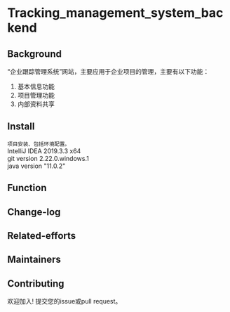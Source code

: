 # Tracking_management_system_backend
## Background
“企业跟踪管理系统”网站，主要应用于企业项目的管理，主要有以下功能：
1.	基本信息功能
2.	项目管理功能
3.  内部资料共享


## Install
```项目安装、包括环境配置。```<br>
IntelliJ IDEA 2019.3.3 x64<br>
git version 2.22.0.windows.1<br>
java version "11.0.2"

## Function

## Change-log

## Related-efforts

## Maintainers

## Contributing
欢迎加入! 提交您的issue或pull request。